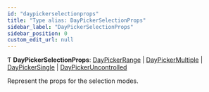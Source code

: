 ```yaml
---
id: "daypickerselectionprops"
title: "Type alias: DayPickerSelectionProps"
sidebar_label: "DayPickerSelectionProps"
sidebar_position: 0
custom_edit_url: null
---
```


Ƭ **DayPickerSelectionProps**: [DayPickerRange](../interfaces/daypickerrange.md) \| [DayPickerMultiple](../interfaces/daypickermultiple.md) \| [DayPickerSingle](../interfaces/daypickersingle.md) \| [DayPickerUncontrolled](../interfaces/daypickeruncontrolled.md)

Represent the props for the selection modes.
